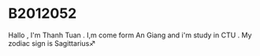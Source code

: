 # B2012052
Hallo , I'm Thanh Tuan .
I,m come form An Giang and i'm study in CTU .
My zodiac sign is Sagittarius♐
